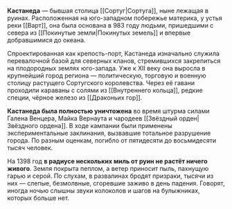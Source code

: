 **Кастанеда** — бывшая столица [[Сортуг|Сортуга]], ныне лежащая в руинах. Расположенная на юго-западном побережье материка, у устья реки [[Варт]], она была основана в 983 году людьми, пришедшими с севера из [[Покинутые земли|Покинутых земель]] и впервые добравшимися до океана.

Спроектированная как крепость-порт, Кастанеда изначально служила перевалочной базой для северных кланов, стремившихся закрепиться на плодородных землях юго-запада. Уже к XII веку она выросла в крупнейший город региона — политическую, торговую и военную столицу растущего Сортугского королевства. Через её гавани проходили караваны с солями из [[Внутреннего кольца]], редкие специи, чёрное железо из [[Драконьих гор]].

**Кастанеда была полностью уничтожена** во время штурма силами Галена Венцера, Майка Вернаута и чародеев [[Звёздный орден|Звёздного ордена]]. В ходе кампании были применены экспериментальные заклинания, вызвавшие тотальное разрушение города. По разным оценкам, погибло от пятидесяти до восьмидесяти тысяч человек.

На 1398 год **в радиусе нескольких миль от руин не растёт ничего живого**. Земля покрыта пеплом, а ветер приносит пыль, пахнущую гарью и серой. По слухам, в развалинах бродят призраки, тысячи из них — слепые, безмолвные, сгоревшие заживо в день падения. Говорят, иногда ночью слышны звуки колоколов и шагов на булыжниках, которых больше нет.




